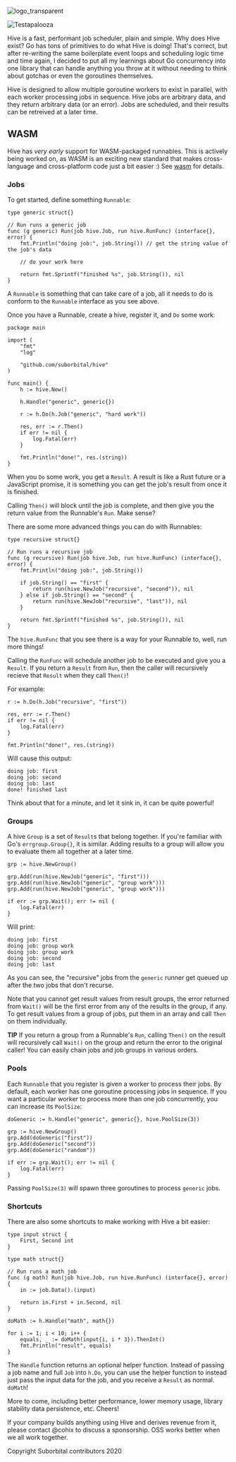 ![logo_transparent](https://user-images.githubusercontent.com/5942370/77077333-7165dc80-69cb-11ea-9bf1-795aba6addf6.png)

![Testapalooza](https://github.com/suborbital/hive/workflows/Testapalooza/badge.svg)

Hive is a fast, performant job scheduler, plain and simple. Why does Hive exist? Go has tons of primitives to do what Hive is doing! That's correct, but after re-writing the same boilerplate event loops and scheduling logic time and time again, I decided to put all my learnings about Go concurrency into one library that can handle anything you throw at it without needing to think about gotchas or even the goroutines themselves.

Hive is designed to allow multiple goroutine workers to exist in parallel, with each worker processing jobs in sequence. Hive jobs are arbitrary data, and they return arbitrary data (or an error). Jobs are scheduled, and their results can be retreived at a later time.

## WASM

Hive has _very early_ support for WASM-packaged runnables. This is actively being worked on, as WASM is an exciting new standard that makes cross-language and cross-platform code just a bit easier :) See [wasm](./WASM.md) for details.

### Jobs

To get started, define something `Runnable`:
```golang
type generic struct{}

// Run runs a generic job
func (g generic) Run(job hive.Job, run hive.RunFunc) (interface{}, error) {
	fmt.Println("doing job:", job.String()) // get the string value of the job's data

	// do your work here

	return fmt.Sprintf("finished %s", job.String()), nil
}
```
A `Runnable` is something that can take care of a job, all it needs to do is conform to the `Runnable` interface as you see above.

Once you have a Runnable, create a hive, register it, and `Do` some work:
```golang
package main

import (
	"fmt"
	"log"

	"github.com/suborbital/hive"
)

func main() {
	h := hive.New()

	h.Handle("generic", generic{})

	r := h.Do(h.Job("generic", "hard work"))

	res, err := r.Then()
	if err != nil {
		log.Fatal(err)
	}

	fmt.Println("done!", res.(string))
}
```
When you `Do` some work, you get a `Result`. A result is like a Rust future or a JavaScript promise, it is something you can get the job's result from once it is finished.

Calling `Then()` will block until the job is complete, and then give you the return value from the Runnable's `Run`. Make sense?

There are some more advanced things you can do with Runnables:
```golang
type recursive struct{}

// Run runs a recursive job
func (g recursive) Run(job hive.Job, run hive.RunFunc) (interface{}, error) {
	fmt.Println("doing job:", job.String())

	if job.String() == "first" {
		return run(hive.NewJob("recursive", "second")), nil
	} else if job.String() == "second" {
		return run(hive.NewJob("recursive", "last")), nil
	}

	return fmt.Sprintf("finished %s", job.String()), nil
}
```
The `hive.RunFunc` that you see there is a way for your Runnable to, well, run more things!

Calling the `RunFunc` will schedule another job to be executed and give you a `Result`. If you return a `Result` from `Run`, then the caller will recursively recieve that `Result` when they call `Then()`!

For example:
```golang
r := h.Do(h.Job("recursive", "first"))

res, err := r.Then()
if err != nil {
	log.Fatal(err)
}

fmt.Println("done!", res.(string))
```
Will cause this output:
```
doing job: first
doing job: second
doing job: last
done! finished last
```
Think about that for a minute, and let it sink in, it can be quite powerful!

### Groups

A hive `Group` is a set of `Result`s that belong together. If you're familiar with Go's `errgroup.Group{}`, it is similar. Adding results to a group will allow you to evaluate them all together at a later time.
```golang
grp := hive.NewGroup()

grp.Add(run(hive.NewJob("generic", "first")))
grp.Add(run(hive.NewJob("generic", "group work")))
grp.Add(run(hive.NewJob("generic", "group work")))

if err := grp.Wait(); err != nil {
	log.Fatal(err)
}
```
Will print: 
```
doing job: first
doing job: group work
doing job: group work
doing job: second
doing job: last
```
As you can see, the "recursive" jobs from the `generic` runner get queued up after the two jobs that don't recurse.

Note that you cannot get result values from result groups, the error returned from `Wait()` will be the first error from any of the results in the group, if any. To get result values from a group of jobs, put them in an array and call `Then` on them individually.

**TIP** If you return a group from a Runnable's `Run`, calling `Then()` on the result will recursively call `Wait()` on the group and return the error to the original caller! You can easily chain jobs and job groups in various orders.

### Pools
Each `Runnable` that you register is given a worker to process their jobs. By default, each worker has one goroutine processing jobs in sequence. If you want a particular worker to process more than one job concurrently, you can increase its `PoolSize`:
```golang
doGeneric := h.Handle("generic", generic{}, hive.PoolSize(3))

grp := hive.NewGroup()
grp.Add(doGeneric("first"))
grp.Add(doGeneric("second"))
grp.Add(doGeneric("random"))

if err := grp.Wait(); err != nil {
	log.Fatal(err)
}
```
Passing `PoolSize(3)` will spawn three goroutines to process `generic` jobs.


### Shortcuts

There are also some shortcuts to make working with Hive a bit easier:
```golang
type input struct {
	First, Second int
}

type math struct{}

// Run runs a math job
func (g math) Run(job hive.Job, run hive.RunFunc) (interface{}, error) {
	in := job.Data().(input)

	return in.First + in.Second, nil
}
```
```golang
doMath := h.Handle("math", math{})

for i := 1; i < 10; i++ {
	equals, _ := doMath(input{i, i * 3}).ThenInt()
	fmt.Println("result", equals)
}
```
The `Handle` function returns an optional helper function. Instead of passing a job name and full `Job` into `h.Do`, you can use the helper function to instead just pass the input data for the job, and you receive a `Result` as normal. `doMath`!

More to come, including better performance, lower memory usage, library stability data persistence, etc. Cheers!

If your company builds anything using Hive and derives revenue from it, please contact @cohix to discuss a sponsorship. OSS works better when we all work together.

Copyright Suborbital contributors 2020